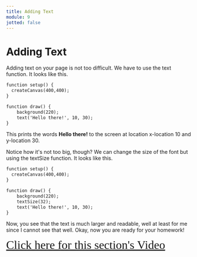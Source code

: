 ```yaml
---
title: Adding Text
module: 9
jotted: false
---
```


# Adding Text

Adding text on your page is not too difficult.  We have to use the text function.  It looks like this.

```html
function setup() {
  createCanvas(400,400);
}

function draw() {
    background(220);
    text('Hello there!', 10, 30);
}
```

This prints the words **Hello there!** to the screen at location x-location 10 and y-location 30.

Notice how it's not too big, though?  We can change the size of the font but using the textSize function.  It looks like this.

```html
function setup() {
  createCanvas(400,400);
}

function draw() {
    background(220);
    textSize(32);
    text('Hello there!', 10, 30);
}
```

Now, you see that the text is much larger and readable, well at least for me since I cannot see that well. Okay, now you are ready for your homework!

<a href="https://umontana.zoom.us/recording/share/JevNIYinPt58oR2CcRLJuBQc6C6P1TDxM8zzIjM4dt-wIumekTziMw" target="_new" style="font-family:Ariel; font-size:32px;">Click here for this section's Video</a>